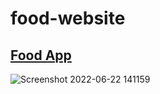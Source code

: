 # food-website

## [Food App](https://pip-food-app.netlify.app/)



![Screenshot 2022-06-22 141159](https://user-images.githubusercontent.com/81034876/175037499-79027a8e-7f27-47e5-9a5d-f8706b9cf57a.png)
